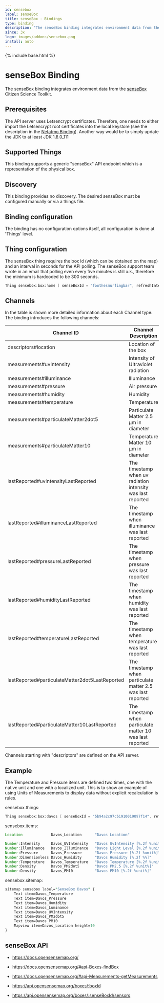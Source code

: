 ```yaml
---
id: sensebox
label: senseBox
title: senseBox - Bindings
type: binding
description: "The senseBox binding integrates environment data from the [senseBox](https://sensebox.de/)"
since: 3x
logo: images/addons/sensebox.png
install: auto
---
```


<!-- Attention authors: Do not edit directly. Please add your changes to the appropriate source repository -->

{% include base.html %}

# senseBox Binding

<AddonLogo />

The senseBox binding integrates environment data from the [senseBox](https://sensebox.de/)
Citizen Science Toolkit.

## Prerequisites

The API server uses Letsencrypt certificates.
Therefore, one needs to either import the Letsencrypt root certificates into the local keystore (see the description in the
[Netatmo Binding](https://www.openhab.org/addons/bindings/netatmo/#missing-certificate-authority)).
Another way would be to simply update the JDK to at least JDK 1.8.0_111

## Supported Things

This binding supports a generic "senseBox" API endpoint which is a representation of the physical box.

## Discovery

This binding provides no discovery.
The desired senseBox must be configured manually or via a things file.

## Binding configuration

The binding has no configuration options itself, all configuration is done at 'Things' level.

## Thing configuration

The senseBox thing requires the box Id (which can be obtained on the map) and an interval in seconds for the API polling.
The senseBox support team wrote in an email that polling even every five minutes is still o.k., therefore the minimum is hardcoded to be 300 seconds.

```java
Thing sensebox:box:home [ senseBoxId = "foothesmurfingbar", refreshInterval = 600 ]
```

## Channels

In the table is shown more detailed information about each Channel type.
The binding introduces the following channels:

| Channel ID                                      | Channel Description                                         | Supported item type  | Advanced |
| ----------------------------------------------- | ----------------------------------------------------------- | -------------------- | -------- |
| descriptors#location                            | Location of the box                                         | Point                | False    |
| measurements#uvIntensity                        | Intensity of Ultraviolet radiation                          | Number:Intensity     | False    |
| measurements#illuminance                        | Illuminance                                                 | Number:Illuminance   | False    |
| measurements#pressure                           | Air pressure                                                | Number:Pressure      | False    |
| measurements#humidity                           | Humidity                                                    | Number:Dimensionless | False    |
| measurements#temperature                        | Temperature                                                 | Number:Temperature   | False    |
| measurements#particulateMatter2dot5             | Particulate Matter 2.5 µm in diameter                       | Number:Density       | False    |
| measurements#particulateMatter10                | Temperature Matter 10 µm in diameter                        | Number:Density       | False    |
| lastReported#uvIntensityLastReported            | The timestamp when uv radiation intensity was last reported | DateTime             | True     |
| lastReported#illuminanceLastReported            | The timestamp when illuminance was last reported            | DateTime             | True     |
| lastReported#pressureLastReported               | The timestamp when pressure was last reported               | DateTime             | True     |
| lastReported#humidityLastReported               | The timestamp when humidity was last reported               | DateTime             | True     |
| lastReported#temperatureLastReported            | The timestamp when temperature was last reported            | DateTime             | True     |
| lastReported#particulateMatter2dot5LastReported | The timestamp when particulate matter 2.5 was last reported | DateTime             | True     |
| lastReported#particulateMatter10LastReported    | The timestamp when particulate matter 10 was last reported  | DateTime             | True     |

Channels starting with "descriptors" are defined on the API server.

## Example

The Temperature and Pressure items are defined two times, one with the native unit and one with a localized unit.
This is to show an example of using Units of Measurements to display data without explicit recalculation is rules.

sensebox.things:

```java
Thing sensebox:box:davos [ senseBoxId = "5b94a2c97c51910019097f14", refreshInterval = 900 ]
```

sensebox.items:

```java
Location             Davos_Location      "Davos Location"                                       { channel = "sensebox:box:davos:descriptors#location" }

Number:Intensity     Davos_UVIntensity   "Davos UvIntensity [%.2f %unit%]"      <light>         { channel = "sensebox:box:davos:measurements#uvIntensity" }
Number:Illuminance   Davos_Illuminance   "Davos Light Level [%.2f %unit%]"      <light>         { channel = "sensebox:box:davos:measurements#illuminance" }
Number:Pressure      Davos_Pressure      "Davos Pressure [%.2f %unit%]"         <pressure>      { channel = "sensebox:box:davos:measurements#pressure" }
Number:Dimensionless Davos_Humidity      "Davos Humidity [%.2f %%]"             <humidity>      { channel = "sensebox:box:davos:measurements#humidity" }
Number:Temperature   Davos_Temperature   "Davos Temperature [%.2f %unit%]"      <temperature>   { channel = "sensebox:box:davos:measurements#temperature" }
Number:Density       Davos_PM2dot5       "Davos PM2.5 [%.2f %unit%]"                            { channel = "sensebox:box:davos:measurements#particulateMatter2dot5" }
Number:Density       Davos_PM10          "Davos PM10 [%.2f %unit%]"                             { channel = "sensebox:box:davos:measurements#particulateMatter10" }
```

sensebox.sitemap:

```perl
sitemap sensebox label="SenseBox Davos" {
    Text item=Davos_Temperature
    Text item=Davos_Pressure
    Text item=Davos_Humidity
    Text item=Davos_Luminance
    Text item=Davos_UVIntensity
    Text item=Davos_PM2dot5
    Text item=Davos_PM10
    Mapview item=Davos_Location height=10
}
```

## senseBox API

- <https://docs.opensensemap.org/>
- <https://docs.opensensemap.org/#api-Boxes-findBox>
- <https://docs.opensensemap.org/#api-Measurements-getMeasurements>

- <https://api.opensensemap.org/boxes/:boxId>
- <https://api.opensensemap.org/boxes/:senseBoxId/sensors>
